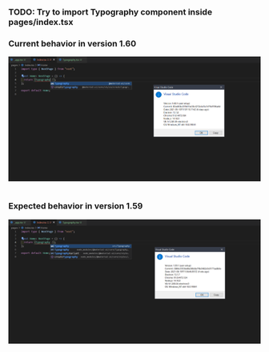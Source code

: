 ### TODO: Try to import Typography component inside pages/index.tsx

### Current behavior in version 1.60

<img align="center" src="https://github.com/mohammad0-0ahmad/vsc-bug/blob/master/v_1.60.PNG?raw=true"/>
<br/>
<br/>

### Expected behavior in version 1.59

<img align="center" src="https://github.com/mohammad0-0ahmad/vsc-bug/blob/master/v_1.59.PNG?raw=true"/>
